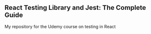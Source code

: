 ## React Testing Library and Jest: The Complete Guide

My repository for the Udemy course on testing in React
